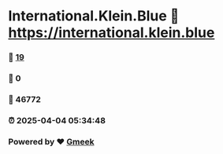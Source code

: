 # International.Klein.Blue :link: https://international.klein.blue 
### :page_facing_up: [19](https://international.klein.blue/tag.html) 
### :speech_balloon: 0 
### :hibiscus: 46772 
### :alarm_clock: 2025-04-04 05:34:48 
### Powered by :heart: [Gmeek](https://github.com/Meekdai/Gmeek)
